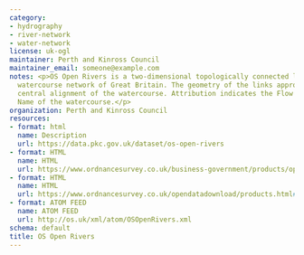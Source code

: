 ```yaml
---
category:
- hydrography
- river-network
- water-network
license: uk-ogl
maintainer: Perth and Kinross Council
maintainer_email: someone@example.com
notes: <p>OS Open Rivers is a two-dimensional topologically connected link and node
  watercourse network of Great Britain. The geometry of the links approximates the
  central alignment of the watercourse. Attribution indicates the Flow Direction and
  Name of the watercourse.</p>
organization: Perth and Kinross Council
resources:
- format: html
  name: Description
  url: https://data.pkc.gov.uk/dataset/os-open-rivers
- format: HTML
  name: HTML
  url: https://www.ordnancesurvey.co.uk/business-government/products/open-map-rivers
- format: HTML
  name: HTML
  url: https://www.ordnancesurvey.co.uk/opendatadownload/products.html#OPRVRS
- format: ATOM FEED
  name: ATOM FEED
  url: http://os.uk/xml/atom/OSOpenRivers.xml
schema: default
title: OS Open Rivers
---
```


